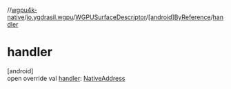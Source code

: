 //[wgpu4k-native](../../../../index.md)/[io.ygdrasil.wgpu](../../index.md)/[WGPUSurfaceDescriptor](../index.md)/[[android]ByReference](index.md)/[handler](handler.md)

# handler

[android]\
open override val [handler](handler.md): [NativeAddress](../../../ffi/-native-address/index.md)